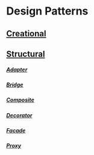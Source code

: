 # Design Patterns

## [Creational](https://github.com/AlexandreYembo/study-training/tree/master/Design_Patterns/Creational/readme.md)

## [Structural](https://github.com/AlexandreYembo/study-training/tree/master/Design_Patterns/Structural/readme.md)
##### [Adapter](https://github.com/AlexandreYembo/study-training/blob/master/Design_Patterns/Structural/01-Adapter/readme.md)
##### [Bridge](https://github.com/AlexandreYembo/study-training/blob/master/Design_Patterns/Structural/02-Bridge/readme.md)
##### [Composite](https://github.com/AlexandreYembo/study-training/blob/master/Design_Patterns/Structural/03-Composite/readme.md)
##### [Decorator](https://github.com/AlexandreYembo/study-training/blob/master/Design_Patterns/Structural/04-Decorator/readme.md)
##### [Facade](https://github.com/AlexandreYembo/study-training/blob/master/Design_Patterns/Structural/05-Facade/readme.md)
##### [Proxy](https://github.com/AlexandreYembo/study-training/blob/master/Design_Patterns/Structural/07-Proxy/readme.md)
